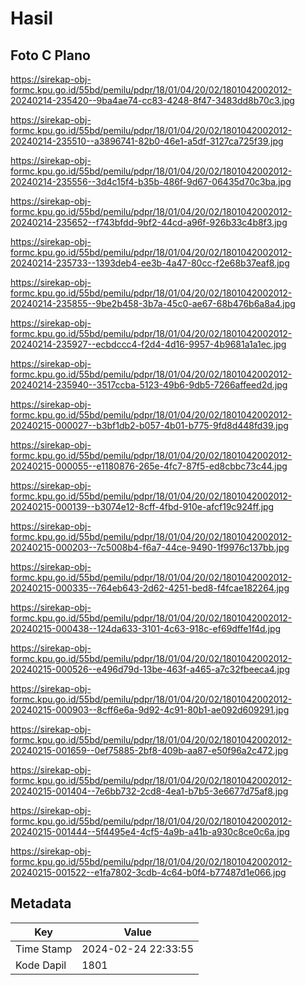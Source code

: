 # Hasil

## Foto C Plano

https://sirekap-obj-formc.kpu.go.id/55bd/pemilu/pdpr/18/01/04/20/02/1801042002012-20240214-235420--9ba4ae74-cc83-4248-8f47-3483dd8b70c3.jpg

https://sirekap-obj-formc.kpu.go.id/55bd/pemilu/pdpr/18/01/04/20/02/1801042002012-20240214-235510--a3896741-82b0-46e1-a5df-3127ca725f39.jpg

https://sirekap-obj-formc.kpu.go.id/55bd/pemilu/pdpr/18/01/04/20/02/1801042002012-20240214-235556--3d4c15f4-b35b-486f-9d67-06435d70c3ba.jpg

https://sirekap-obj-formc.kpu.go.id/55bd/pemilu/pdpr/18/01/04/20/02/1801042002012-20240214-235652--f743bfdd-9bf2-44cd-a96f-926b33c4b8f3.jpg

https://sirekap-obj-formc.kpu.go.id/55bd/pemilu/pdpr/18/01/04/20/02/1801042002012-20240214-235733--1393deb4-ee3b-4a47-80cc-f2e68b37eaf8.jpg

https://sirekap-obj-formc.kpu.go.id/55bd/pemilu/pdpr/18/01/04/20/02/1801042002012-20240214-235855--9be2b458-3b7a-45c0-ae67-68b476b6a8a4.jpg

https://sirekap-obj-formc.kpu.go.id/55bd/pemilu/pdpr/18/01/04/20/02/1801042002012-20240214-235927--ecbdccc4-f2d4-4d16-9957-4b9681a1a1ec.jpg

https://sirekap-obj-formc.kpu.go.id/55bd/pemilu/pdpr/18/01/04/20/02/1801042002012-20240214-235940--3517ccba-5123-49b6-9db5-7266affeed2d.jpg

https://sirekap-obj-formc.kpu.go.id/55bd/pemilu/pdpr/18/01/04/20/02/1801042002012-20240215-000027--b3bf1db2-b057-4b01-b775-9fd8d448fd39.jpg

https://sirekap-obj-formc.kpu.go.id/55bd/pemilu/pdpr/18/01/04/20/02/1801042002012-20240215-000055--e1180876-265e-4fc7-87f5-ed8cbbc73c44.jpg

https://sirekap-obj-formc.kpu.go.id/55bd/pemilu/pdpr/18/01/04/20/02/1801042002012-20240215-000139--b3074e12-8cff-4fbd-910e-afcf19c924ff.jpg

https://sirekap-obj-formc.kpu.go.id/55bd/pemilu/pdpr/18/01/04/20/02/1801042002012-20240215-000203--7c5008b4-f6a7-44ce-9490-1f9976c137bb.jpg

https://sirekap-obj-formc.kpu.go.id/55bd/pemilu/pdpr/18/01/04/20/02/1801042002012-20240215-000335--764eb643-2d62-4251-bed8-f4fcae182264.jpg

https://sirekap-obj-formc.kpu.go.id/55bd/pemilu/pdpr/18/01/04/20/02/1801042002012-20240215-000438--124da633-3101-4c63-918c-ef69dffe1f4d.jpg

https://sirekap-obj-formc.kpu.go.id/55bd/pemilu/pdpr/18/01/04/20/02/1801042002012-20240215-000526--e496d79d-13be-463f-a465-a7c32fbeeca4.jpg

https://sirekap-obj-formc.kpu.go.id/55bd/pemilu/pdpr/18/01/04/20/02/1801042002012-20240215-000903--8cff6e6a-9d92-4c91-80b1-ae092d609291.jpg

https://sirekap-obj-formc.kpu.go.id/55bd/pemilu/pdpr/18/01/04/20/02/1801042002012-20240215-001659--0ef75885-2bf8-409b-aa87-e50f96a2c472.jpg

https://sirekap-obj-formc.kpu.go.id/55bd/pemilu/pdpr/18/01/04/20/02/1801042002012-20240215-001404--7e6bb732-2cd8-4ea1-b7b5-3e6677d75af8.jpg

https://sirekap-obj-formc.kpu.go.id/55bd/pemilu/pdpr/18/01/04/20/02/1801042002012-20240215-001444--5f4495e4-4cf5-4a9b-a41b-a930c8ce0c6a.jpg

https://sirekap-obj-formc.kpu.go.id/55bd/pemilu/pdpr/18/01/04/20/02/1801042002012-20240215-001522--e1fa7802-3cdb-4c64-b0f4-b77487d1e066.jpg


## Metadata

| Key        | Value               |
| ---------- | ------------------- |
| Time Stamp | 2024-02-24 22:33:55 |
| Kode Dapil | 1801                |



